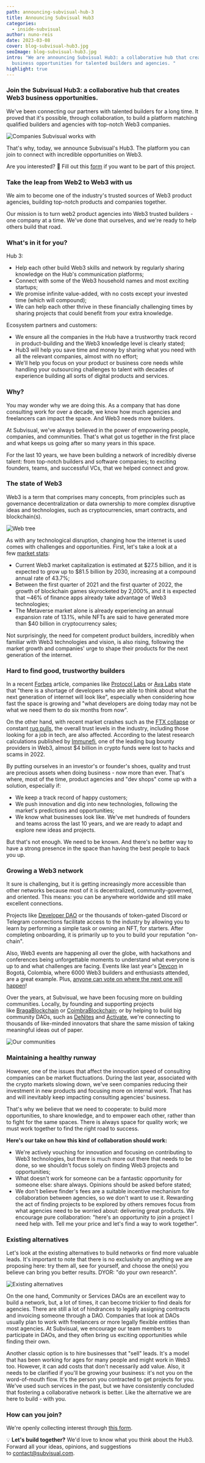 ```yaml
---
path: announcing-subvisual-hub-3
title: Announcing Subvisual Hub3
categories:
  - inside-subvisual
author: nuno-reis
date: 2023-03-08
cover: blog-subvisual-hub3.jpg
seoImage: blog-subvisual-hub3.jpg
intro: "We are announcing Subvisual Hub3: a collaborative hub that creates Web3
  business opportunities for talented builders and agencies. "
highlight: true
---
```


### Join the Subvisual Hub3: a collaborative hub that creates Web3 business opportunities.

We've been connecting our partners with talented builders for a long time. It proved that it's possible, through collaboration, to build a platform matching qualified builders and agencies with top-notch Web3 companies.

![](announce_hub3_logos-2.jpeg "Companies Subvisual works with")

That's why, today, we announce Subvisual's Hub3. The platform you can join to connect with incredible opportunities on Web3.

Are you interested? 📄 Fill out this [form](https://forms.gle/Sit15GZGkHwTqt6h9) if you want to be part of this project.

### Take the leap from Web2 to Web3 with us

We aim to become one of the industry's trusted sources of Web3 product agencies, building top-notch products and companies together.

Our mission is to turn web2 product agencies into Web3 trusted builders - one company at a time. We've done that ourselves, and we're ready to help others build that road.

### What's in it for you?

H﻿ub 3:

- Help each other build Web3 skills and network by regularly sharing knowledge on the Hub's communication platforms;
- Connect with some of the Web3 household names and most exciting startups;
- We promise infinite value-added, with no costs except your invested time (which will compound);
- We can help each other thrive in these financially challenging times by sharing projects that could benefit from your extra knowledge.

E﻿cosystem partners and customers:

- We ensure all the companies in the Hub have a trustworthy track record in product-building and the Web3 knowledge level is clearly stated;
- Hub3 will help you save time and money by sharing what you need with all the relevant companies, almost with no effort;
- We'll help you focus on your product or business core needs while handling your outsourcing challenges to talent with decades of experience building all sorts of digital products and services.

### Why?

You may wonder why we are doing this. As a company that has done consulting work for over a decade, we know how much agencies and freelancers can impact the space. And Web3 needs more builders.

At Subvisual, we've always believed in the power of empowering people, companies, and communities. That's what got us together in the first place and what keeps us going after so many years in this space.

For the last 10 years, we have been building a network of incredibly diverse talent: from top-notch builders and software companies; to exciting founders, teams, and successful VCs, that we helped connect and grow.

### The state of Web3

Web3 is a term that comprises many concepts, from principles such as governance decentralization or data ownership to more complex disruptive ideas and technologies, such as cryptocurrencies, smart contracts, and blockchain(s).

![](screenshot_2023-03-07_at_16.04.56.png "Web tree")

As with any technological disruption, changing how the internet is used comes with challenges and opportunities. First, let's take a look at a few [market stats](https://metav.rs/blog/web3-market-statistics-2022-2023/):

- Current Web3 market capitalization is estimated at $27.5 billion, and it is expected to grow up to $81.5 billion by 2030, increasing at a compound annual rate of 43.7%;
- Between the first quarter of 2021 and the first quarter of 2022, the growth of blockchain games skyrocketed by 2,000%, and it is expected that ~46% of finance apps already take advantage of Web3 technologies;
- The Metaverse market alone is already experiencing an annual expansion rate of 13.1%, while NFTs are said to have generated more than $40 billion in cryptocurrency sales;

Not surprisingly, the need for competent product builders, incredibly when familiar with Web3 technologies and vision, is also rising, following the market growth and companies' urge to shape their products for the next generation of the internet.

### Hard to find good, trustworthy builders

In a recent [Forbes](https://www.forbes.com/sites/ninabambysheva/2022/08/29/web3-growth-stymied-by-scarcity-of-programmers/?sh=21485fc7fa49) article, companies like [Protocol Labs](https://protocol.ai/) or [Ava Labs](https://www.avalabs.org/) state that "there is a shortage of developers who are able to think about what the next generation of internet will look like", especially when considering how fast the space is growing and "what developers are doing today may not be what we need them to do six months from now".

On the other hand, with recent market crashes such as the [FTX collapse](https://www.investopedia.com/what-went-wrong-with-ftx-6828447) or constant [rug pulls](https://www.soliduslabs.com/reports/rug-pull-report), the overall trust levels in the industry, including those looking for a job in tech, are also affected. According to the latest research calculations published by [Immunefi](https://venturebeat.com/security/web3-crypto-fraud/), one of the leading bug bounty providers in Web3, almost $4 billion in crypto funds were lost to hacks and scams in 2022.

By putting ourselves in an investor's or founder's shoes, quality and trust are precious assets when doing business - now more than ever. That's where, most of the time, product agencies and "dev shops" come up with a solution, especially if:

- We keep a track record of happy customers;
- We push innovation and dig into new technologies, following the market's predictions and opportunities;
- We know what businesses look like. We've met hundreds of founders and teams across the last 10 years, and we are ready to adapt and explore new ideas and projects.

But that's not enough. We need to be known. And there's no better way to have a strong presence in the space than having the best people to back you up.

### Growing a Web3 network

It sure is challenging, but it is getting increasingly more accessible than other networks because most of it is decentralized, community-governed, and oriented. This means: you can be anywhere worldwide and still make excellent connections.

Projects like [Developer DAO](https://www.developerdao.com/) or the thousands of token-gated Discord or Telegram connections facilitate access to the industry by allowing you to learn by performing a simple task or owning an NFT, for starters. After completing onboarding, it is primarily up to you to build your reputation "on-chain".

Also, Web3 events are happening all over the globe, with hackathons and conferences being unforgettable moments to understand what everyone is up to and what challenges are facing. Events like last year's [Devcon](https://blog.ethereum.org/en/2022/11/17/devcon-vi-wrap) in Bogotá, Colombia, where 6000 Web3 builders and enthusiasts attended, are a great example. Plus, [anyone can vote on where the next one will happen](https://blog.ethereum.org/en/2022/11/17/devcon-vi-wrap)!

Over the years, at Subvisual, we have been focusing more on building communities. Locally, by founding and supporting projects like [BragaBlockchain](https://twitter.com/bragablockchain) or [CoimbraBlockchain](https://twitter.com/Coimblockchain); or by helping to build big community DAOs, such as [DeNites](https://twitter.com/DenitesDAO) and [Activate](https://twitter.com/activate_build), we're connecting to thousands of like-minded innovators that share the same mission of taking meaningful ideas out of paper.

![](announce_hub3_logos_1.jpeg "Our communities")

### Maintaining a healthy runway

However, one of the issues that affect the innovation speed of consulting companies can be market fluctuations. During the last year, associated with the crypto markets slowing down, we've seen companies reducing their investment in new products and focusing more on internal work. That has and will inevitably keep impacting consulting agencies' business.

That's why we believe that we need to cooperate: to build more opportunities, to share knowledge, and to empower each other, rather than to fight for the same spaces. There is always space for quality work; we must work together to find the right road to success.

**Here's our take on how this kind of collaboration should work:**

- We're actively vouching for innovation and focusing on contributing to Web3 technologies, but there is much more out there that needs to be done, so we shouldn't focus solely on finding Web3 projects and opportunities;
- What doesn't work for someone can be a fantastic opportunity for someone else: share always. Opinions should be asked before stated;
- We don't believe finder's fees are a suitable incentive mechanism for collaboration between agencies, so we don't want to use it. Rewarding the act of finding projects to be explored by others removes focus from what agencies need to be worried about: delivering great products. We encourage pure collaboration: "here's an opportunity to join a project I need help with. Tell me your price and let's find a way to work together".

### Existing alternatives

Let's look at the existing alternatives to build networks or find more valuable leads. It's important to note that there is no exclusivity on anything we are proposing here: try them all, see for yourself, and choose the one(s) you believe can bring you better results. DYOR: "do your own research".

![](screenshot_2023-03-07_at_16.04.11.png "Existing alternatives")

On the one hand, Community or Services DAOs are an excellent way to build a network, but, a lot of times, it can become trickier to find deals for agencies. There are still a lot of hindrances to legally assigning contracts and invoicing someone through a DAO. Companies that look at DAOs usually plan to work with freelancers or more legally flexible entities than most agencies. At Subvisual, we encourage our team members to participate in DAOs, and they often bring us exciting opportunities while finding their own.

Another classic option is to hire businesses that "sell" leads. It's a model that has been working for ages for many people and might work in Web3 too. However, it can add costs that don't necessarily add value. Also, it needs to be clarified if you'll be growing your business: it's not you on the word-of-mouth flow. It's the person you contracted to get projects for you. We've used such services in the past, but we have consistently concluded that fostering a collaborative network is better. Like the alternative we are here to build - with you.

### How can you join?

We're openly collecting interest through [this form](https://forms.gle/Sit15GZGkHwTqt6h9).

💡 **Let's build together?** We'd love to know what you think about the Hub3. Forward all your ideas, opinions, and suggestions to [contact@subvisual.com](mailto:contact@subvisual.com).

